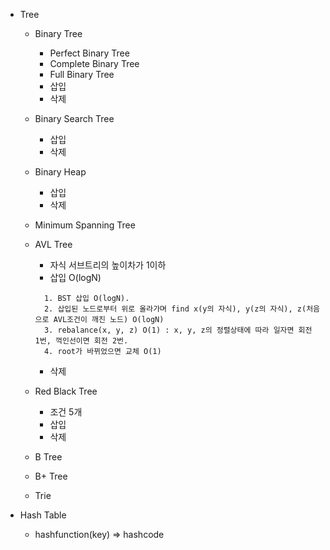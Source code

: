 - Tree

  - Binary Tree
    - Perfect Binary Tree
    - Complete Binary Tree
    - Full Binary Tree
    - 삽입
    - 삭제
  - Binary Search Tree
    - 삽입
    - 삭제
  - Binary Heap
    - 삽입
    - 삭제
  - Minimum Spanning Tree
  - AVL Tree

    - 자식 서브트리의 높이차가 1이하
    - 삽입 O(logN)

    ```
      1. BST 삽입 O(logN).
      2. 삽입된 노드로부터 위로 올라가며 find x(y의 자식), y(z의 자식), z(처음으로 AVL조건이 깨진 노드) O(logN)
      3. rebalance(x, y, z) O(1) : x, y, z의 정렬상태에 따라 일자면 회전 1번, 꺽인선이면 회전 2번.
      4. root가 바뀌었으면 교체 O(1)
    ```

    - 삭제

  - Red Black Tree
    - 조건 5개
    - 삽입
    - 삭제
  - B Tree
  - B+ Tree
  - Trie

- Hash Table
  - hashfunction(key) => hashcode
